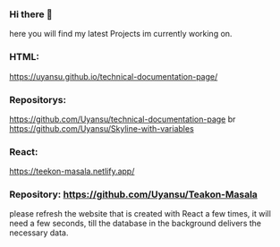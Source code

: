 ### Hi there 👋

here you will find my latest Projects im currently working on.

### HTML:
https://uyansu.github.io/technical-documentation-page/
### Repositorys: 
https://github.com/Uyansu/technical-documentation-page br https://github.com/Uyansu/Skyline-with-variables



### React:
https://teekon-masala.netlify.app/
### Repository: https://github.com/Uyansu/Teakon-Masala

please refresh the website that is created with React a few times, it will need a few seconds, till the database in the background delivers the necessary data.

<!--
**Uyansu/Uyansu** is a ✨ _special_ ✨ repository because its `README.md` (this file) appears on your GitHub profile.

Here are some ideas to get you started:

- 🔭 I’m currently working on ...
- 🌱 I’m currently learning ...
- 👯 I’m looking to collaborate on ...
- 🤔 I’m looking for help with ...
- 💬 Ask me about ...
- 📫 How to reach me: ...
- 😄 Pronouns: ...
- ⚡ Fun fact: ...
-->
